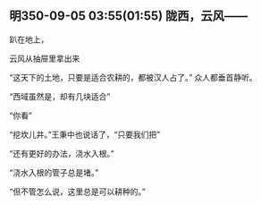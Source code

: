 ## 明350-09-05 03:55(01:55) 陇西，云风——

趴在地上，





云风从抽屉里拿出来



“这天下的土地，只要是适合农耕的，都被汉人占了。”
众人都垂首静听。

“西域虽然是，却有几块适合”

“你看”

“挖坎儿井。”王秉中也说话了，“只要我们把”

“还有更好的办法，浇水入根。”

“浇水入根的管子总是堵。”

“但不管怎么说，这里总是可以耕种的。”


